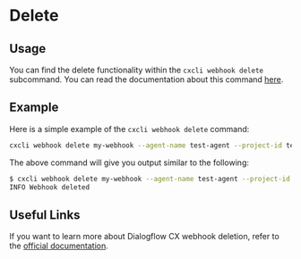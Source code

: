 # Delete


## Usage

You can find the delete functionality within the `cxcli webhook delete` subcommand. You can read the documentation about this command [here](/cmd/cxcli_webhook_delete).


## Example

Here is a simple example of the `cxcli webhook delete` command:

```sh
cxcli webhook delete my-webhook --agent-name test-agent --project-id test-cx-346408 --location-id us-central1
```

The above command will give you output similar to the following:

```sh
$ cxcli webhook delete my-webhook --agent-name test-agent --project-id test-cx-346408 --location-id us-central1
INFO Webhook deleted
```

## Useful Links

If you want to learn more about Dialogflow CX webhook deletion, refer to the [official documentation](https://cloud.google.com/dialogflow/cx/docs/concept/webhook).
